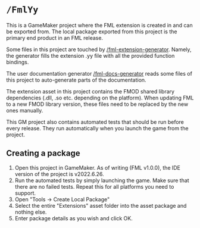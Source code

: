 
# `/FmlYy`

This is a GameMaker project where the FML extension is created in and can be exported from. The local package exported from this project is the primary end product in an FML release.

Some files in this project are touched by [/fml-extension-generator](https://github.com/Nikkilae/fml/tree/main/fml-extension-generator). Namely, the generator fills the extension .yy file with all the provided function bindings.

The user documentation generator [/fml-docs-generator](https://github.com/Nikkilae/fml/tree/main/fml-docs-generator) reads some files of this project to auto-generate parts of the documentation.

The extension asset in this project contains the FMOD shared library dependencies (.dll, .so etc. depending on the platform). When updating FML to a new FMOD library version, these files need to be replaced by the new ones manually.

This GM project also contains automated tests that should be run before every release. They run automatically when you launch the game from the project.

## Creating a package

1) Open this project in GameMaker. As of writing (FML v1.0.0), the IDE version of the project is v2022.6.26.
2) Run the automated tests by simply launching the game. Make sure that there are no failed tests. Repeat this for all platforms you need to support.
3) Open "Tools -> Create Local Package"
4) Select the entire "Extensions" asset folder into the asset package and nothing else.
5) Enter package details as you wish and click OK.
